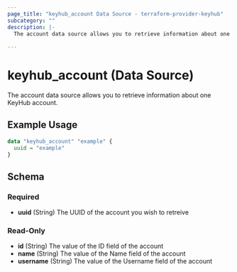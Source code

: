 ```yaml
---
page_title: "keyhub_account Data Source - terraform-provider-keyhub"
subcategory: ""
description: |-
  The account data source allows you to retrieve information about one KeyHub account.
  
---
```


# keyhub_account (Data Source)

The account data source allows you to retrieve information about one KeyHub account.

## Example Usage

```terraform
data "keyhub_account" "example" {
  uuid = "example"
}
```

## Schema

### Required

- **uuid** (String) The UUID of the account you wish to retreive

### Read-Only

- **id** (String) The value of the ID field of the account
- **name** (String) The value of the Name field of the account
- **username** (String) The value of the Username field of the account
